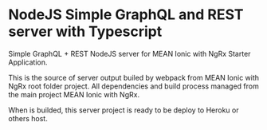 <!--
@Author: Nicolas Fazio <webmaster-fazio>
@Date:   09-04-2017
@Email:  contact@nicolasfazio.ch
@Last modified by:   webmaster-fazio
@Last modified time: 09-04-2017
-->

# NodeJS Simple GraphQL and REST server with Typescript
Simple GraphQL + REST NodeJS server for MEAN Ionic with NgRx Starter Application.

This is the source of server output builed by webpack from MEAN Ionic with NgRx root folder project.
All dependencies and build process managed from the main project MEAN Ionic with NgRx.

When is builded, this server project is ready to be deploy to Heroku or others host.
